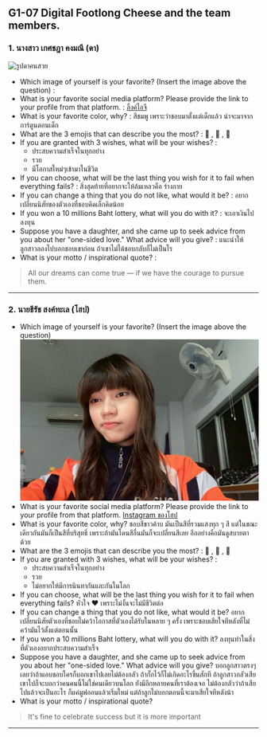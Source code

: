 ## G1-07 Digital Footlong Cheese and the team members.

### 1. นางสาว เกศชฎา คงมณี (ดา)
![รูปดาคนสวย](img/da.jpg)
- Which image of yourself is your favorite? (Insert the image above the question) : 
- What is your favorite social media platform? Please provide the link to your profile from that platform. : [ลิ้งค์ไอจี](https://www.instagram.com/kkedchada?igsh=YXQzbngyMDY5Z2h2&utm_source=qr)
- What is your favorite color, why? : สีชมพู เพราะว่าชอบมาตั้งแต่เด็กแล้ว น่าจะมาจากการ์ตูนตอนเด็ก
- What are the 3 emojis that can describe you the most? : :rabbit: , :hibiscus: , :pink_heart:
- If you are granted with 3 wishes, what will be your wishes? :
  - ประสบความสำเร็จในทุกอย่าง
  - รวย
  - มีโอกาสใหม่ๆเข้ามาในชีวิต
- If you can choose, what will be the last thing you wish for it to fail when everything fails? : สิ่งสุดท้ายที่อยากจะให้ล้มเหลวคือ ร่างกาย
- If you can change a thing that you do not like, what would it be? : อยากเปลี่ยนนิสัยของตัวเองที่ชอบคิดเล็กคิดน้อย
- If you won a 10 millions Baht lottery, what will you do with it? : จะเอาเงินไปลงทุน
- Suppose you have a daughter, and she came up to seek advice from you about her "one-sided love." What advice will you give? : แนะนำให้ลูกสาวลองไปบอกชอบเขาก่อน ถ้าเขาไม่ได้ชอบกลับก็ไม่เป็นไร
- What is your motto / inspirational quote? :
> All our dreams can come true — if we have the courage to pursue them.

________________________________________________________________________________

### 2. นายธีรัช สงค์ทะเล (โฮป)
- Which image of yourself is your favorite? (Insert the image above the question)
![รูปของโฮป](img/hope.jpg)
- What is your favorite social media platform? Please provide the link to your profile from that platform.
[Instagram ของโฮป](https://www.instagram.com/ur.hxpe/)
- What is your favorite color, why?
ชอบสีขาวค้าบ มันเป็นสีที่รวมแสงทุก ๆ สี แต่ในขณะเดียวกันมันก็เป็นสีที่บริสุทธิ์ เพราะถ้ามันโดนสีอื่นมันก็จะเปลี่ยนสีเลย อีกอย่างคือมันดูสบายตาด้วย
- What are the 3 emojis that can describe you the most?
: :rabbit: , :guitar: , :white_heart:
- If you are granted with 3 wishes, what will be your wishes? :
  - ประสบความสำเร็จในทุกอย่าง
  - รวย
  - ไม่อยากให้มีการนินทากันและกันในโลก
- If you can choose, what will be the last thing you wish for it to fail when everything fails?
หัวใจ :heart: เพราะไม่งั้นจะไม่มีชีวิตต่อ
- If you can change a thing that you do not like, what would it be?
อยากเปลี่ยนนิสัยตัวเองที่ชอบไม่คว้าโอกาสที่ตัวเองได้รับในหลาย ๆ ครั้ง เพราะชอบเสียใจทีหลังที่ไม่คว้ามันไว้ตั้งแต่ตอนนั้น
- If you won a 10 millions Baht lottery, what will you do with it?
ลงทุนทำในสิ่งที่ตัวเองอยากประสบความสำเร็จ
- Suppose you have a daughter, and she came up to seek advice from you about her "one-sided love." What advice will you give?
บอกลูกสาวตรงๆเลยว่าถ้าแอบชอบใครก็บอกเขาไปเลยไม่ต้องกลัว ถ้ากั๊กไว้ก็ไม่เกิดอะไรขึ้นสักที ถ้าลูกสาวกลัวเสียเขาไปก็จะบอกว่าคนคนนี้ไม่ใช่คนเดียวบนโลก ยังมีอีกหลายคนที่เราต้องเจอ ไม่ต้องกลัวว่าถ้าเสียไปแล้วจะเป็นอะไร ก็แค่มูฟออนแล้วเริ่มใหม่ แต่ถ้าลูกไม่บอกตอนนี้จะมาเสียใจทีหลังน้า
- What is your motto / inspirational quote?
> It's fine to celebrate success but it is more important 

________________________________________________________________________________
